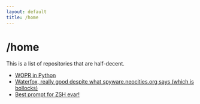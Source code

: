 ```yaml
---
layout: default
title: /home
---
```

# /home

This is a list of repositories that are half-decent.  
* <a href="https://www.github.com/lyiriyah/wopython" class="current">WOPR in Python</a>
* <a href="https://www.github.com/MrAlex94/waterfox" class="current">Waterfox, really good despite what spyware.neocities.org says (which is bollocks)</a>
* <a href="https://www.github.com/romkatv/powerlevel10k" class="current">Best prompt for ZSH evar!</a>
